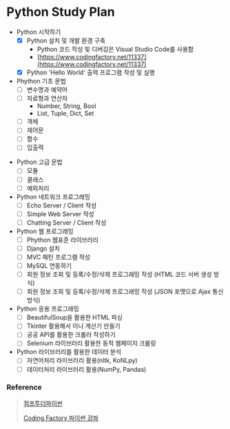 # Python Study Plan

* Python 시작하기
  - [x] Python 설치 및 개발 환경 구축
    - Python 코드 작성 및 디버깅은 Visual Studio Code를 사용함
    - [https://www.codingfactory.net/11337](https://www.codingfactory.net/11337)
  - [x] Python 'Hello World' 출력 프로그램 작성 및 실행
* Phython 기초 문법
  - [ ] 변수명과 예약어
  - [ ] 자료형과 연산자
    - Number, String, Bool
    - List, Tuple, Dict, Set
  - [ ] 객체
  - [ ] 제어문
  - [ ] 함수
  - [ ] 입출력
- Python 고급 문법
  - [ ] 모듈
  - [ ] 클래스
  - [ ] 예외처리
- Python 네트워크 프로그래밍
  - [ ] Echo Server / Client 작성
  - [ ] Simple Web Server 작성
  - [ ] Chatting Server / Client 작성
- Python 웹 프로그래밍
  - [ ] Phython 웹표준 라이브러리
  - [ ] Django 설치
  - [ ] MVC 패턴 프로그램 작성
  - [ ] MySQL 연동하기
  - [ ] 회원 정보 조회 및 등록/수정/삭제 프로그래밍 작성 (HTML 코드 서버 생성 방식)
  - [ ] 회원 정보 조회 및 등록/수정/삭제 프로그래밍 작성 (JSON 포맷으로 Ajax 통신 방식)
- Python 응용 프로그래밍
  - [ ] BeautifulSoup을 활용한 HTML 파싱
  - [ ] Tkinter 활용해서 미니 계산기 만들기
  - [ ] 공공 API를 활용한 크롤러 작성하기
  - [ ] Selenium 라이브러리 활용한 동적 웹페이지 크롤링
- Python 라이브러리를 활용한 데이터 분석
  - [ ] 자연어처리 라이브러리 활용(nltk, KoNLpy)
  - [ ] 데이터처리 라이브러리 활용(NumPy, Pandas)

### Reference
> [점프투더파이썬](https://wikidocs.net/book/1)
>
> [Coding Factory 파이썬 강좌](https://www.codingfactory.net/python-tutorial-table-of-contents)